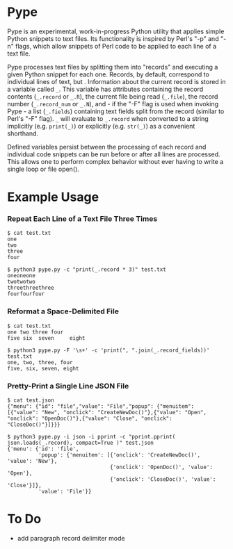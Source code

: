 # Pype
Pype is an experimental, work-in-progress Python utility that applies simple Python snippets to text files. Its functionality is inspired by Perl's "-p" and "-n" flags, which allow snippets of Perl code to be applied to each line of a text file.

Pype processes text files by splitting them into "records" and executing a given Python snippet for each one. Records, by default, correspond to individual lines of text, but . Information about the current record is stored in a variable called `_`. This variable has attributes containing the record contents (`_.record` or `_.R`), the current file being read (`_.file`), the record number (`_.record_num` or `_.N`), and - if the "-F" flag is used when invoking Pype - a list (`_.fields`) containing text fields split from the record (similar to Perl's "-F" flag). `_` will evaluate to `_.record` when converted to a string implicitly (e.g. `print(_)`) or explicitly (e.g. `str(_)`) as a convenient shorthand.

Defined variables persist between the processing of each record and individual code snippets can be run before or after all lines are processed. This allows one to perform complex behavior without ever having to write a single loop or file open(). 

# Example Usage

### Repeat Each Line of a Text File Three Times
```
$ cat test.txt 
one
two
three
four

$ python3 pype.py -c "print(_.record * 3)" test.txt 
oneoneone
twotwotwo
threethreethree
fourfourfour
```

### Reformat a Space-Delimited File
```
$ cat test.txt 
one two three four
five six  seven     eight

$ python3 pype.py -F '\s+' -c 'print(", ".join(_.record_fields))' test.txt 
one, two, three, four
five, six, seven, eight
```

### Pretty-Print a Single Line JSON File
```
$ cat test.json
{"menu": {"id": "file","value": "File","popup": {"menuitem": [{"value": "New", "onclick": "CreateNewDoc()"},{"value": "Open", "onclick": "OpenDoc()"},{"value": "Close", "onclick": "CloseDoc()"}]}}}

$ python3 pype.py -i json -i pprint -c "pprint.pprint( json.loads(_.record), compact=True )" test.json
{'menu': {'id': 'file',
          'popup': {'menuitem': [{'onclick': 'CreateNewDoc()', 'value': 'New'},
                                 {'onclick': 'OpenDoc()', 'value': 'Open'},
                                 {'onclick': 'CloseDoc()', 'value': 'Close'}]},
          'value': 'File'}}
```

# To Do
* add paragraph record delimiter mode

